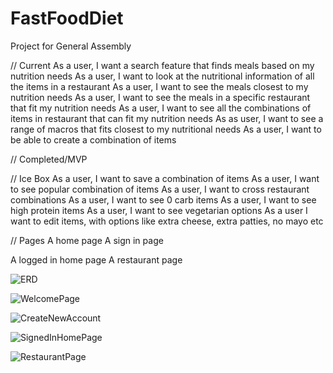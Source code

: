 # FastFoodDiet
Project for General Assembly

// Current
As a user, I want a search feature that finds meals based on my nutrition needs
As a user, I want to look at the nutritional information of all the items in a restaurant
As a user, I want to see the meals closest to my nutrition needs
As a user, I want to see the meals in a specific restaurant that fit my nutrition needs
As a user, I want to see all the combinations of items in restaurant that can fit my nutrition needs
As as user, I want to see a range of macros that fits closest to my nutritional needs
As a user, I want to be able to create a combination of items



// Completed/MVP

// Ice Box
As a user, I want to save a combination of items
As a user, I want to see popular combination of items
As a user, I want to cross restaurant combinations
As a user, I want to see 0 carb items
As a user,  I want to see high protein items
As a user, I want to see vegetarian options
As a user I want to edit items, with options like extra cheese, extra patties, no mayo etc


// Pages
A home page
A sign in page

A logged in home page
A restaurant page

![ERD](https://github.com/WahidSiddiqi/FastFoodDiet/assets/12146715/0c5f192f-fd48-4ce0-beb3-a38ce05b2a9d)


![WelcomePage](https://github.com/WahidSiddiqi/FastFoodDiet/assets/12146715/16a0460d-fd2d-48ed-aecb-d3534092c47d)


![CreateNewAccount](https://github.com/WahidSiddiqi/FastFoodDiet/assets/12146715/af537de3-ccb4-47a8-a572-8b79a671db5e)


![SignedInHomePage](https://github.com/WahidSiddiqi/FastFoodDiet/assets/12146715/8ebc0809-92d5-418e-9ffb-aff32868c608)


![RestaurantPage](https://github.com/WahidSiddiqi/FastFoodDiet/assets/12146715/eabd2412-cbd3-4ba3-9ea5-1efd19a8a7d7)


